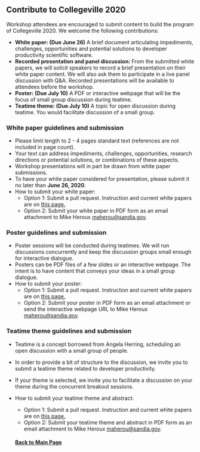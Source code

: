 ## Contribute to Collegeville 2020

Workshop attendees are encouraged to submit content to build the program of Collegeville 2020.  We welcome the following contributions:

- **White paper: (Due June 26)** A brief document articulating impediments, challenges, opportunities and potential solutions to developer productivity scientific software.
- **Recorded presentation and panel discussion:** From the submitted white papers, we will solicit speakers to record a brief presentation on their white paper content.  We will also ask them to participate in a live panel discussion with Q&A.  Recorded presentations will be available to attendees before the workshop.
- **Poster: (Due July 10)** A PDF or interactive webpage that will be the focus of small group discussion during teatime.
- **Teatime theme: (Due July 10)** A topic for open discussion during teatime.  You would facilitate discussion of a small group.

### White paper guidelines and submission
- Please limit length to 2 - 4 pages standard text (references are not included in page count).
- Your text can address impediments, challenges, opportunities, research directions or potential solutions, or combinations of these aspects.
- Workshop presentations will in part be drawn from white paper submissions.
- To have your white paper considered for presentation, please submit it no later than **June 26, 2020**.
- How to submit your white paper:
  - Option 1: Submit a pull request. Instruction and current white papers are on [this page.](https://collegeville.github.io/CW20/WorkshopResources/WhitePapers/WhitePaperList.html)
  - Option 2: Submit your white paper in PDF form as an email attachment to Mike Heroux <maherou@sandia.gov>.

### Poster guidelines and submission
- Poster sessions will be conducted during teatimes.  We will run discussions concurrently and keep the discussion groups small enough for interactive dialogue.
- Posters can be PDF files of a few slides or an interactive webpage.  The intent is to have content that conveys your ideas in a small group dialogue.
- How to submit your poster:
  - Option 1: Submit a pull request. Instruction and current white papers are on [this page.](https://collegeville.github.io/CW20/WorkshopResources/Posters/PosterList.html)
  - Option 2: Submit your poster in PDF form as an email attachment or send the interactive webpage URL to Mike Heroux <maherou@sandia.gov>.

### Teatime theme guidelines and submission
- Teatime is a concept borrowed from Angela Herring, scheduling an open discussion with a small group of people.  
- In order to provide a bit of structure to the discussion, we invite you to submit a teatime theme related to developer productivity.
- If your theme is selected, we invite you to facilitate a discussion on your theme during the concurrent breakout sessions.
- How to submit your teatime theme and abstract:
  - Option 1: Submit a pull request. Instruction and current white papers are on [this page.](https://collegeville.github.io/CW20/WorkshopResources/TeatimeThemes/TeatimeThemeList.html)
  - Option 2: Submit your teatime theme and abstract in PDF form as an email attachment to Mike Heroux <maherou@sandia.gov>.


  #### [Back to Main Page](index.md)
